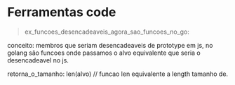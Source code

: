 # Ferramentas code

> ex_funcoes_desencadeaveis_agora_sao_funcoes_no_go:

conceito: membros que seriam desencadeaveis de prototype em js, no golang são funcoes onde passamos o alvo equivalente que seria o desencadeavel no js.

retorna_o_tamanho: len(alvo) // funcao len equivalente a length tamanho de.

